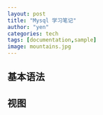 ```yaml
---
layout: post
title: "Mysql 学习笔记"
author: "yen"
categories: tech
tags: [documentation,sample]
image: mountains.jpg
---
```

## 基本语法
## 视图
